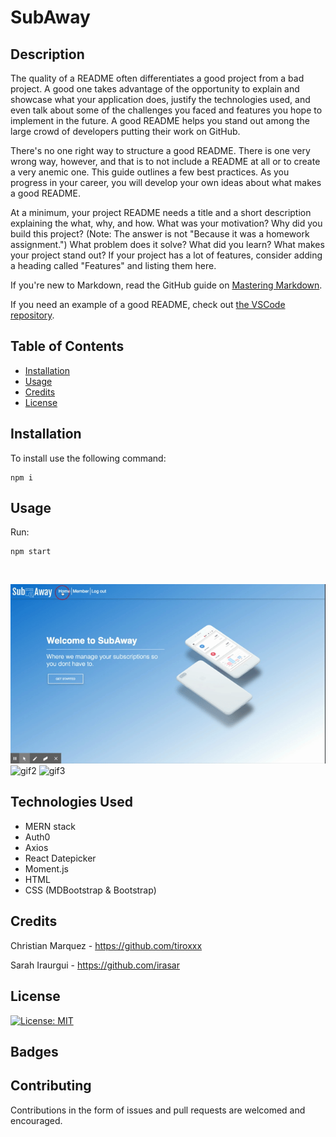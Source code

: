 # SubAway

## Description 



The quality of a README often differentiates a good project from a bad project. A good one takes advantage of the opportunity to explain and showcase what your application does, justify the technologies used, and even talk about some of the challenges you faced and features you hope to implement in the future. A good README helps you stand out among the large crowd of developers putting their work on GitHub.

There's no one right way to structure a good README. There is one very wrong way, however, and that is to not include a README at all or to create a very anemic one. This guide outlines a few best practices. As you progress in your career, you will develop your own ideas about what makes a good README.

At a minimum, your project README needs a title and a short description explaining the what, why, and how. What was your motivation? Why did you build this project? (Note: The answer is not "Because it was a homework assignment.") What problem does it solve? What did you learn? What makes your project stand out? If your project has a lot of features, consider adding a heading called "Features" and listing them here.

If you're new to Markdown, read the GitHub guide on [Mastering Markdown](https://guides.github.com/features/mastering-markdown/).

If you need an example of a good README, check out [the VSCode repository](https://github.com/microsoft/vscode).


## Table of Contents

* [Installation](#installation)
* [Usage](#usage)
* [Credits](#credits)
* [License](#license)


## Installation


To install use the following command:<br>
<pre><code>npm i</pre></code>

## Usage 

Run: <pre><code>npm start</pre></code><br>

![gif1](./client/src/images/gif1.gif)
![gif2](./client/src/images/gif2.gif)
![gif3](./client/src/images/gif3.gif)

## Technologies Used

* MERN stack
* Auth0
* Axios
* React Datepicker
* Moment.js
* HTML
* CSS (MDBootstrap & Bootstrap)

## Credits

Christian Marquez - https://github.com/tiroxxx <br>

Sarah Iraurgui - https://github.com/irasar



## License

[![License: MIT](https://img.shields.io/badge/License-MIT-yellow.svg)](https://opensource.org/licenses/MIT)

## Badges




## Contributing

Contributions in the form of issues and pull requests are welcomed and encouraged.



